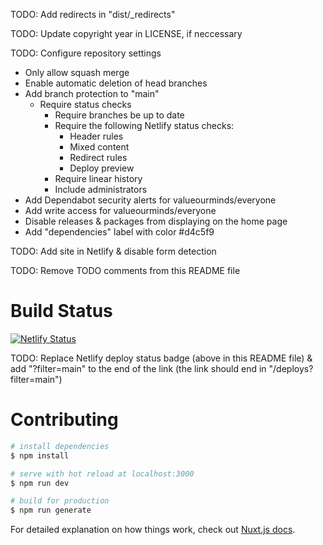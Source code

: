 TODO: Add redirects in "dist/\_redirects"

TODO: Update copyright year in LICENSE, if neccessary

TODO: Configure repository settings

- Only allow squash merge
- Enable automatic deletion of head branches
- Add branch protection to "main"
  - Require status checks
    - Require branches be up to date
    - Require the following Netlify status checks:
      - Header rules
      - Mixed content
      - Redirect rules
      - Deploy preview
    - Require linear history
    - Include administrators
- Add Dependabot security alerts for valueourminds/everyone
- Add write access for valueourminds/everyone
- Disable releases & packages from displaying on the home page
- Add "dependencies" label with color #d4c5f9

TODO: Add site in Netlify & disable form detection

TODO: Remove TODO comments from this README file

# Build Status

[![Netlify Status](https://api.netlify.com/api/v1/badges/395e08a2-11e0-4b19-93a2-59a25a86fffa/deploy-status)](https://app.netlify.com/sites/nuxt-static-website-template-e1bcf8/deploys?filter=main)

TODO: Replace Netlify deploy status badge (above in this README file) & add "?filter=main" to the end of the link (the link should end in "/deploys?filter=main")

# Contributing

```bash
# install dependencies
$ npm install

# serve with hot reload at localhost:3000
$ npm run dev

# build for production
$ npm run generate
```

For detailed explanation on how things work, check out [Nuxt.js docs](https://nuxtjs.org).

